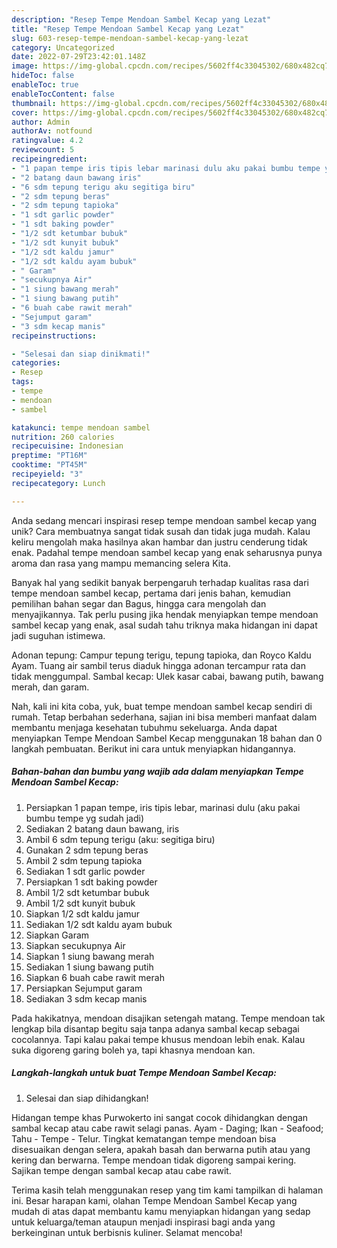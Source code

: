 ```yaml
---
description: "Resep Tempe Mendoan Sambel Kecap yang Lezat"
title: "Resep Tempe Mendoan Sambel Kecap yang Lezat"
slug: 603-resep-tempe-mendoan-sambel-kecap-yang-lezat
category: Uncategorized
date: 2022-07-29T23:42:01.148Z
image: https://img-global.cpcdn.com/recipes/5602ff4c33045302/680x482cq70/tempe-mendoan-sambel-kecap-foto-resep-utama.jpg
hideToc: false
enableToc: true
enableTocContent: false
thumbnail: https://img-global.cpcdn.com/recipes/5602ff4c33045302/680x482cq70/tempe-mendoan-sambel-kecap-foto-resep-utama.jpg
cover: https://img-global.cpcdn.com/recipes/5602ff4c33045302/680x482cq70/tempe-mendoan-sambel-kecap-foto-resep-utama.jpg
author: Admin
authorAv: notfound
ratingvalue: 4.2
reviewcount: 5
recipeingredient:
- "1 papan tempe iris tipis lebar marinasi dulu aku pakai bumbu tempe yg sudah jadi"
- "2 batang daun bawang iris"
- "6 sdm tepung terigu aku segitiga biru"
- "2 sdm tepung beras"
- "2 sdm tepung tapioka"
- "1 sdt garlic powder"
- "1 sdt baking powder"
- "1/2 sdt ketumbar bubuk"
- "1/2 sdt kunyit bubuk"
- "1/2 sdt kaldu jamur"
- "1/2 sdt kaldu ayam bubuk"
- " Garam"
- "secukupnya Air"
- "1 siung bawang merah"
- "1 siung bawang putih"
- "6 buah cabe rawit merah"
- "Sejumput garam"
- "3 sdm kecap manis"
recipeinstructions:

- "Selesai dan siap dinikmati!"
categories:
- Resep
tags:
- tempe
- mendoan
- sambel

katakunci: tempe mendoan sambel 
nutrition: 260 calories
recipecuisine: Indonesian
preptime: "PT16M"
cooktime: "PT45M"
recipeyield: "3"
recipecategory: Lunch

---
```





Anda sedang mencari inspirasi resep tempe mendoan sambel kecap yang unik? Cara membuatnya sangat tidak susah dan tidak juga mudah. Kalau keliru mengolah maka hasilnya akan hambar dan justru cenderung tidak enak. Padahal tempe mendoan sambel kecap yang enak seharusnya punya aroma dan rasa yang mampu memancing selera Kita.





Banyak hal yang sedikit banyak berpengaruh terhadap kualitas rasa dari tempe mendoan sambel kecap, pertama dari jenis bahan, kemudian pemilihan bahan segar dan Bagus, hingga cara mengolah dan menyajikannya. Tak perlu pusing jika hendak menyiapkan tempe mendoan sambel kecap yang enak,      asal sudah tahu triknya maka hidangan ini dapat jadi suguhan istimewa.














Adonan tepung: Campur tepung terigu, tepung tapioka, dan Royco Kaldu Ayam. Tuang air sambil terus diaduk hingga adonan tercampur rata dan tidak menggumpal. Sambal kecap: Ulek kasar cabai, bawang putih, bawang merah, dan garam.






Nah, kali ini kita coba, yuk, buat tempe mendoan sambel kecap sendiri di rumah. Tetap berbahan sederhana, sajian ini bisa memberi manfaat dalam membantu menjaga kesehatan tubuhmu sekeluarga. Anda dapat menyiapkan Tempe Mendoan Sambel Kecap menggunakan 18 bahan dan 0 langkah pembuatan. Berikut ini cara untuk menyiapkan hidangannya.

<!--inarticleads1-->

##### Bahan-bahan dan bumbu yang wajib ada dalam menyiapkan Tempe Mendoan Sambel Kecap:

1. Persiapkan 1 papan tempe, iris tipis lebar, marinasi dulu (aku pakai bumbu tempe yg sudah jadi)
1. Sediakan 2 batang daun bawang, iris
1. Ambil 6 sdm tepung terigu (aku: segitiga biru)
1. Gunakan 2 sdm tepung beras
1. Ambil 2 sdm tepung tapioka
1. Sediakan 1 sdt garlic powder
1. Persiapkan 1 sdt baking powder
1. Ambil 1/2 sdt ketumbar bubuk
1. Ambil 1/2 sdt kunyit bubuk
1. Siapkan 1/2 sdt kaldu jamur
1. Sediakan 1/2 sdt kaldu ayam bubuk
1. Siapkan  Garam
1. Siapkan secukupnya Air
1. Siapkan 1 siung bawang merah
1. Sediakan 1 siung bawang putih
1. Siapkan 6 buah cabe rawit merah
1. Persiapkan Sejumput garam
1. Sediakan 3 sdm kecap manis


Pada hakikatnya, mendoan disajikan setengah matang. Tempe mendoan tak lengkap bila disantap begitu saja tanpa adanya sambal kecap sebagai cocolannya. Tapi kalau pakai tempe khusus mendoan lebih enak. Kalau suka digoreng garing boleh ya, tapi khasnya mendoan kan. 

<!--inarticleads2-->

##### Langkah-langkah untuk buat Tempe Mendoan Sambel Kecap:


1. Selesai dan siap dihidangkan!

Hidangan tempe khas Purwokerto ini sangat cocok dihidangkan dengan sambal kecap atau cabe rawit selagi panas. Ayam - Daging; Ikan - Seafood; Tahu - Tempe - Telur. Tingkat kematangan tempe mendoan bisa disesuaikan dengan selera, apakah basah dan berwarna putih atau yang kering dan berwarna. Tempe mendoan tidak digoreng sampai kering. Sajikan tempe dengan sambal kecap atau cabe rawit. 

Terima kasih telah menggunakan resep yang tim kami tampilkan di halaman ini. Besar harapan kami, olahan Tempe Mendoan Sambel Kecap yang mudah di atas dapat membantu kamu menyiapkan hidangan yang sedap untuk keluarga/teman ataupun menjadi inspirasi bagi anda yang berkeinginan untuk berbisnis kuliner. Selamat mencoba!
